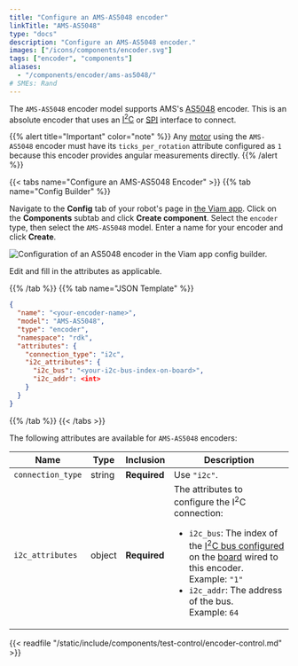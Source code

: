 ```yaml
---
title: "Configure an AMS-AS5048 encoder"
linkTitle: "AMS-AS5048"
type: "docs"
description: "Configure an AMS-AS5048 encoder."
images: ["/icons/components/encoder.svg"]
tags: ["encoder", "components"]
aliases:
  - "/components/encoder/ams-as5048/"
# SMEs: Rand
---
```


The `AMS-AS5048` encoder model supports AMS's [AS5048](https://ams.com/en/as5048a) encoder.
This is an absolute encoder that uses an [I<sup>2</sup>C](/components/board/#i2cs) or [SPI](/components/board/#spis) interface to connect.

{{% alert title="Important" color="note" %}}
Any [motor](/components/motor/) using the `AMS-AS5048` encoder must have its `ticks_per_rotation` attribute configured as `1` because this encoder provides angular measurements directly.
{{% /alert %}}

{{< tabs name="Configure an AMS-AS5048 Encoder" >}}
{{% tab name="Config Builder" %}}

Navigate to the **Config** tab of your robot's page in [the Viam app](https://app.viam.com).
Click on the **Components** subtab and click **Create component**.
Select the `encoder` type, then select the `AMS-AS5048` model.
Enter a name for your encoder and click **Create**.

![Configuration of an AS5048 encoder in the Viam app config builder.](/components/encoder/configure-ams.png)

Edit and fill in the attributes as applicable.

{{% /tab %}}
{{% tab name="JSON Template" %}}

```json {class="line-numbers linkable-line-numbers"}
{
  "name": "<your-encoder-name>",
  "model": "AMS-AS5048",
  "type": "encoder",
  "namespace": "rdk",
  "attributes": {
    "connection_type": "i2c",
    "i2c_attributes": {
      "i2c_bus": "<your-i2c-bus-index-on-board>",
      "i2c_addr": <int>
    }
  }
}
```

{{% /tab %}}
{{< /tabs >}}

The following attributes are available for `AMS-AS5048` encoders:

<!-- prettier-ignore -->
| Name | Type | Inclusion | Description |
| ---- | ---- | --------- | ----------- |
| `connection_type` | string | **Required** | Use `"i2c"`. |
| `i2c_attributes` | object | **Required** | The attributes to configure the I<sup>2</sup>C connection: <ul> <li> <code>i2c_bus</code>: The index of the [I<sup>2</sup>C bus configured](/components/board/#i2cs) on the [board](/components/board/) wired to this encoder. <br> Example: `"1"` </li> <li> <code>i2c_addr</code>: The address of the bus. <br> Example: `64` </li> </ul> |

{{< readfile "/static/include/components/test-control/encoder-control.md" >}}
